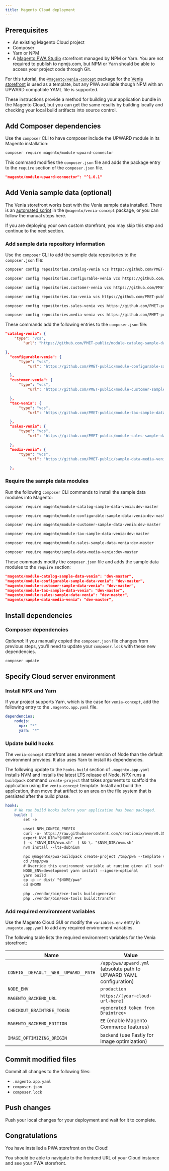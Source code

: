 ```yaml
---
title: Magento Cloud deployment
---
```


## Prerequisites

-   An existing Magento Cloud project
-   Composer
-   Yarn or NPM
-   A [Magento PWA Studio][] storefront managed by NPM or Yarn.
    You are not required to publish to npmjs.com, but
    NPM or Yarn should be able to access your project code through Git.

For this tutorial, the [`@magento/venia-concept`][] package for the [Venia storefront][] is used as a template, but any PWA available though NPM with an UPWARD compatible YAML file is supported.

These instructions provide a method for building your application bundle in the Magento Cloud, but
you can get the same results by building locally and checking your local build artifacts into source control.

## Add Composer dependencies

Use the `composer` CLI to have composer include the UPWARD module in its Magento installation:

```sh
composer require magento/module-upward-connector
```

This command modifies the `composer.json` file and adds the package entry to the `require` section of the `composer.json` file.

```json
"magento/module-upward-connector": "^1.0.1"
```

## Add Venia sample data (optional)

The Venia storefront works best with the Venia sample data installed. There is an [automated script](https://pwastudio.io/venia-pwa-concept/install-sample-data/) in the `@magento/venia-concept` package, or you can follow the manual steps here.

If you are deploying your own custom storefront, you may skip this step and continue to the next section.

### Add sample data repository information

Use the `composer` CLI to add the sample data repositories to the `composer.json` file:

```sh
composer config repositories.catalog-venia vcs https://github.com/PMET-public/module-catalog-sample-data-venia
```

```sh
composer config repositories.configurable-venia vcs https://github.com/PMET-public/module-configurable-sample-data-venia
```

```sh
composer config repositories.customer-venia vcs https://github.com/PMET-public/module-customer-sample-data-venia
```

```sh
composer config repositories.tax-venia vcs https://github.com/PMET-public/module-tax-sample-data-venia
```

```sh
composer config repositories.sales-venia vcs https://github.com/PMET-public/module-sales-sample-data-venia
```

```sh
composer config repositories.media-venia vcs https://github.com/PMET-public/sample-data-media-venia
```

These commands add the following entries to the `composer.json` file:

```json
"catalog-venia": {
    "type": "vcs",
        "url": "https://github.com/PMET-public/module-catalog-sample-data-venia"

},
  "configurable-venia": {
      "type": "vcs",
          "url": "https://github.com/PMET-public/module-configurable-sample-data-venia"

  },
  "customer-venia": {
      "type": "vcs",
          "url": "https://github.com/PMET-public/module-customer-sample-data-venia"

  },
  "tax-venia": {
      "type": "vcs",
          "url": "https://github.com/PMET-public/module-tax-sample-data-venia"

  },
  "sales-venia": {
      "type": "vcs",
          "url": "https://github.com/PMET-public/module-sales-sample-data-venia"

  },
  "media-venia": {
      "type": "vcs",
          "url": "https://github.com/PMET-public/sample-data-media-venia"

  },
```

### Require the sample data modules

Run the following `composer` CLI commands to install the sample data modules into Magento:

```sh
composer require magento/module-catalog-sample-data-venia:dev-master
```

```sh
composer require magento/module-configurable-sample-data-venia:dev-master
```

```sh
composer require magento/module-customer-sample-data-venia:dev-master
```

```sh
composer require magento/module-tax-sample-data-venia:dev-master
```

```sh
composer require magento/module-sales-sample-data-venia:dev-master
```

```sh
composer require magento/sample-data-media-venia:dev-master
```

These commands modify the `composer.json` file and adds the sample data modules to the `require` section:

```json
"magento/module-catalog-sample-data-venia": "dev-master",
"magento/module-configurable-sample-data-venia": "dev-master",
"magento/module-customer-sample-data-venia": "dev-master",
"magento/module-tax-sample-data-venia": "dev-master",
"magento/module-sales-sample-data-venia": "dev-master",
"magento/sample-data-media-venia": "dev-master",
```

## Install dependencies

### Composer dependencies

_Optional_: If you manually copied the `composer.json` file changes from previous steps, you'll need to update your `composer.lock` with these new dependencies.

```sh
composer update
```

## Specify Cloud server environment

### Install NPX and Yarn

If your project supports Yarn, which is the case for `venia-concept`, add the following entry to the `.magento.app.yaml` file.

```yaml
dependencies:
    nodejs:
      npx: "*"
      yarn: "*"
```

### Update build hooks

The `venia-concept` storefront uses a newer version of Node than the default environment provides.
It also uses Yarn to install its dependencies.

The following update to the `hooks.build` section of `.magento.app.yaml` installs NVM and installs the latest LTS release of Node. NPX runs a `buildpack` command  `create-project` that takes arguments to scaffold the application using the `venia-concept` template. Install and build the application, then move that artifact to an area on the file system that is persisted after the build phase.

```yaml
hooks:
    # We run build hooks before your application has been packaged.
    build: |
        set -e

        unset NPM_CONFIG_PREFIX
        curl -o- https://raw.githubusercontent.com/creationix/nvm/v0.35.1/install.sh | bash
        export NVM_DIR="$HOME/.nvm"
        [ -s "$NVM_DIR/nvm.sh"  ] && \. "$NVM_DIR/nvm.sh"
        nvm install --lts=dubnium

        npx @magento/pwa-buildpack create-project /tmp/pwa --template venia-concept --backend-url https://[your-cloud-url-here] --name Venia --author Magento --install false --npm-client yarn
        cd /tmp/pwa
        # Override this environment variable at runtime given all scaffolded dependencies are devDependencies
        NODE_ENV=development yarn install --ignore-optional
        yarn build
        cp -p -r dist/ "$HOME/pwa"
        cd $HOME

        php ./vendor/bin/ece-tools build:generate
        php ./vendor/bin/ece-tools build:transfer
```

### Add required environment variables

Use the Magento Cloud GUI or modify the `variables.env` entry in `.magento.app.yaml` to add any required environment variables.

The following table lists the required environment variables for the Venia storefront:

| Name                                 | Value                                                                                                   |
| ------------------------------------ | ------------------------------------------------------------------------------------------------------- |
| `CONFIG__DEFAULT__WEB__UPWARD__PATH` | `/app/pwa/upward.yml` (absolute path to UPWARD YAML configuration)                                      |
| `NODE_ENV`                           | `production`                                                                                            |
| `MAGENTO_BACKEND_URL`                | `https://[your-cloud-url-here]`                                                                         |
| `CHECKOUT_BRAINTREE_TOKEN`           | `<generated token from Braintree>`                                                                      |
| `MAGENTO_BACKEND_EDITION`            | `EE` (enable Magento Commerce features)                                                                 |
| `IMAGE_OPTIMIZING_ORIGIN`            | `backend` (use Fastly for image optimization)                                                           |

## Commit modified files

Commit all changes to the following files:

-   `.magento.app.yaml`
-   `composer.json`
-   `composer.lock`

## Push changes

Push your local changes for your deployment and wait for it to complete.

## Congratulations

You have installed a PWA storefront on the Cloud!

You should be able to navigate to the frontend URL of your Cloud instance and see your PWA storefront.

[magento pwa studio]: http://pwastudio.io
[`@magento/venia-concept`]: https://www.npmjs.com/package/@magento/venia-concept
[venia storefront]: https://pwastudio.io/venia-pwa-concept/
[create a `package.json`]: https://docs.npmjs.com/cli/init
